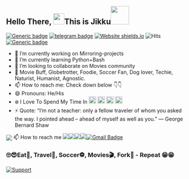 ### <h2>Hello There, <img src="https://github.com/svr666/svr666/blob/master/gifs/Hi.gif" width="30px">This is Jikku<img src="https://media.giphy.com/media/12oufCB0MyZ1Go/giphy.gif" width="50"></h2>

[![Generic badge](https://img.shields.io/badge/REACHME-@-<COLOR>.svg)](https://github.com/jikkubot) [![telegram badge](https://img.shields.io/badge/JiKkUbArCa-30302f?style=flat&logo=telegram)](https://telegram.dog/jikkubarca) [![Website shields.io](https://img.shields.io/website-up-down-green-red/http/shields.io.svg)](https://visi.tk/jikku)  ![Hits](https://hits.seeyoufarm.com/api/count/incr/badge.svg?url=https://github.com/jikkubot/) [![Generic badge](https://img.shields.io/badge/AnyㅤDσυႦƚʂ..ㅤping@-InFoTelGroup-RED.svg)](https://telegram.dog/InFoTelGroup)

- 🔭 I’m currently working on Mirroring-projects
- 🌱 I’m currently learning Python+Bash
- 👯 I’m looking to collaborate on Movies community
- 💬 Movie Buff, Globetrotter, Foodie, Soccer Fan, Dog lover, Techie, Naturist, Humanist, Agnostic.  
- 📫 How to reach me: Check down below 👇👇
- 😄 Pronouns: He/His 
- ❄️ I Love To Spend My Time In <img  src="https://cdn.jsdelivr.net/npm/simple-icons@3.5.0/icons/telegram.svg" width="20px" />   <img src ="https://cdn.jsdelivr.net/npm/simple-icons@3.5.0/icons/github.svg" width="20px" />   <img src="https://cdn.jsdelivr.net/npm/simple-icons@3.5.0/icons/heroku.svg" width="20px" />  <img src="https://cdn.jsdelivr.net/npm/simple-icons@3.5.0/icons/postgresql.svg" width="20px" />
- ⚡ Quote: “I’m not a teacher: only a fellow traveler of whom you asked the way. I pointed ahead – ahead of myself as well as you.” — George Bernard Shaw


<img align="center" src="https://github-readme-stats.vercel.app/api?username=jikkubot&hide=prs&count_private=true&show_icons=true&theme=blueberry">
📫 How to reach me
<a href="https://telegram.dog/jikkubarca"><img src="https://img.shields.io/badge/telegram-D14836?color=2CA5E0&style=for-the-badge&logo=telegram&logoColor=white"></a><a href="https://www.instagram.com/barcajikku"><img src="https://img.shields.io/badge/instagram-%23E4405F.svg?&style=for-the-badge&logo=instagram&logoColor=white"></a><a href="https://github.com/jikkubot"><img src="https://img.shields.io/badge/github-%23100000.svg?&style=for-the-badge&logo=github&logoColor=white"></a><a href="https://gitlab.com/jikkubot"><img src="https://img.shields.io/badge/gitlab-%23330f63.svg?&style=for-the-badge&logo=gitlab&logoColor=white"><a href="mailto:jikkubot1@gmail.com"><img alt="Gmail Badge" src="https://img.shields.io/badge/gmail-D14836?&style=for-the-badge&logo=gmail&logoColor=white&link=mailto:jikkubot1@gmail.com"/></a>

### 🙄😎Eat🥣, Travel🚄, Soccer⚽, Movies🎬, Fork🍴 - Repeat 😁😁
 
[![Support](https://cdn.buymeacoffee.com/buttons/v2/default-white.png)](https://telegram.dog/mirrorall)
